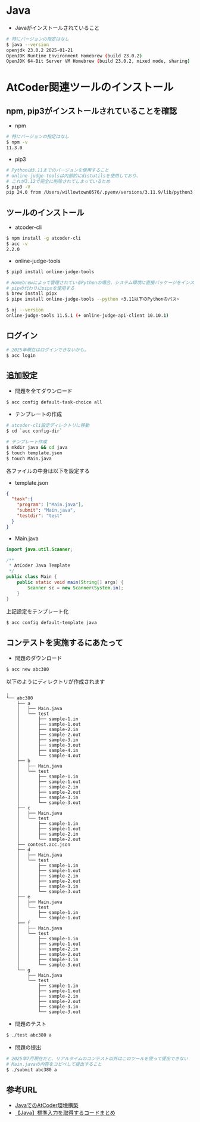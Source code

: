 
# Java

- Javaがインストールされていること

```sh
# 特にバージョンの指定はなし
$ java --version
openjdk 23.0.2 2025-01-21
OpenJDK Runtime Environment Homebrew (build 23.0.2)
OpenJDK 64-Bit Server VM Homebrew (build 23.0.2, mixed mode, sharing)

```

# AtCoder関連ツールのインストール

## npm, pip3がインストールされていることを確認

- npm

```sh
# 特にバージョンの指定はなし
$ npm -v
11.3.0
```

- pip3

```sh
# Pythonは3.11までのバージョンを使用すること
# online-judge-toolsは内部的にdistutilsを使用しており、
# これが3.12で完全に削除されてしまっているため
$ pip3 -V
pip 24.0 from /Users/willowtown0576/.pyenv/versions/3.11.9/lib/python3.11/site-packages/pip (python 3.11)
```

## ツールのインストール

- atcoder-cli

```sh
$ npm install -g atcoder-cli
$ acc -v
2.2.0
```

- online-judge-tools

```sh
$ pip3 install online-judge-tools

# Homebrewによって管理されているPythonの場合、システム環境に直接パッケージをインストールするのは危険と判断され、インストールが失敗することがある。
# pipの代わりにpipxを使用する
$ brew install pipx
$ pipx install online-judge-tools --python <3.11以下のPythonのパス>

$ oj --version
online-judge-tools 11.5.1 (+ online-judge-api-client 10.10.1)
```

## ログイン

```sh
# 2025年現在はログインできないかも。
$ acc login
```

## 追加設定

- 問題を全てダウンロード

```
$ acc config default-task-choice all
```

- テンプレートの作成

```sh
# atcoder-cli設定ディレクトリに移動
$ cd `acc config-dir`

# テンプレート作成
$ mkdir java && cd java
$ touch template.json
$ touch Main.java
```

各ファイルの中身は以下を設定する

- template.json

```json
{
  "task":{
    "program": ["Main.java"],
    "submit": "Main.java",
	"testdir": "test"
  }
}
```

- Main.java

```java
import java.util.Scanner;

/**
 * AtCoder Java Template
 */
public class Main {
    public static void main(String[] args) {
        Scanner sc = new Scanner(System.in);
    }
}
```

上記設定をテンプレート化

```sh
$ acc config default-template java
```

## コンテストを実施するにあたって

- 問題のダウンロード

```sh
$ acc new abc380
```

以下のようにディレクトリが作成されます

```text
.
└── abc380
    ├── a
    │   ├── Main.java
    │   └── test
    │       ├── sample-1.in
    │       ├── sample-1.out
    │       ├── sample-2.in
    │       ├── sample-2.out
    │       ├── sample-3.in
    │       ├── sample-3.out
    │       ├── sample-4.in
    │       └── sample-4.out
    ├── b
    │   ├── Main.java
    │   └── test
    │       ├── sample-1.in
    │       ├── sample-1.out
    │       ├── sample-2.in
    │       ├── sample-2.out
    │       ├── sample-3.in
    │       └── sample-3.out
    ├── c
    │   ├── Main.java
    │   └── test
    │       ├── sample-1.in
    │       ├── sample-1.out
    │       ├── sample-2.in
    │       └── sample-2.out
    ├── contest.acc.json
    ├── d
    │   ├── Main.java
    │   └── test
    │       ├── sample-1.in
    │       ├── sample-1.out
    │       ├── sample-2.in
    │       ├── sample-2.out
    │       ├── sample-3.in
    │       └── sample-3.out
    ├── e
    │   ├── Main.java
    │   └── test
    │       ├── sample-1.in
    │       └── sample-1.out
    ├── f
    │   ├── Main.java
    │   └── test
    │       ├── sample-1.in
    │       ├── sample-1.out
    │       ├── sample-2.in
    │       ├── sample-2.out
    │       ├── sample-3.in
    │       └── sample-3.out
    └── g
        ├── Main.java
        └── test
            ├── sample-1.in
            ├── sample-1.out
            ├── sample-2.in
            ├── sample-2.out
            ├── sample-3.in
            └── sample-3.out
```

- 問題のテスト

```sh
$ ./test abc380 a
```

- 問題の提出

```sh
# 2025年7月現在だと、リアルタイムのコンテスト以外はこのツールを使って提出できない
# Main.javaの内容をコピペして提出すること
$ ./submit abc380 a
```

## 参考URL

- [JavaでのAtCoder環境構築](https://qiita.com/HERUESTA/items/bed73a2906115c68ce11)
- [【Java】標準入力を取得するコードまとめ](https://qiita.com/probabilityhill/items/71d3169bc3654b07e6fa)